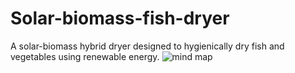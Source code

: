 # Solar-biomass-fish-dryer
A solar-biomass hybrid dryer designed to hygienically dry fish and vegetables using renewable energy.
![mind map](https://github.com/user-attachments/assets/b709f988-7bcc-4616-8146-948275925d70)

